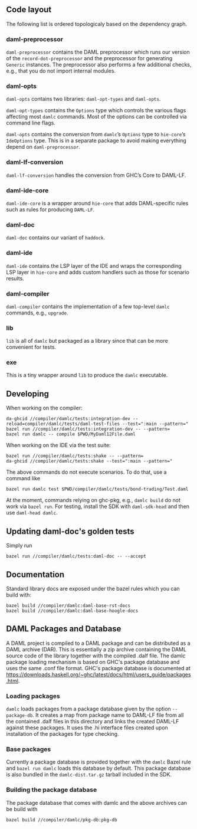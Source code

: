 ## Code layout

The following list is ordered topologicaly based on the dependency graph.

### daml-preprocessor

`daml-preprocessor` contains the DAML preprocessor which runs our version of the
`record-dot-preprocessor` and the preprocessor for generating
`Generic` instances. The preprocessor also performs a few additional
checks, e.g., that you do not import internal modules.

### daml-opts

`daml-opts` contains two libraries: `daml-opt-types` and `daml-opts`.

`daml-opt-types` contains the `Options` type which controls the
various flags affecting most `damlc` commands. Most of the options can
be controlled via command line flags.

`daml-opts` contains the conversion from `damlc`’s `Options` type to
`hie-core`’s `IdeOptions` type. This is in a separate package to avoid
making everything depend on `daml-preprocessor`.

### daml-lf-conversion

`daml-lf-conversion` handles the conversion from GHC’s Core to DAML-LF.

### daml-ide-core

`daml-ide-core` is a wrapper around `hie-core` that adds DAML-specific
rules such as rules for producing `DAML-LF`.


### daml-doc

`daml-doc` contains our variant of `haddock`.


### daml-ide

`daml-ide` contains the LSP layer of the IDE and wraps the
corresponding LSP layer in `hie-core` and adds custom handlers such as
those for scenario results.

### daml-compiler

`daml-compiler` contains the implementation of a few top-level `damlc`
commands, e.g., `upgrade`.

### lib

`lib` is all of `damlc` but packaged as a library since that can be
more convenient for tests.

### exe

This is a tiny wrapper around `lib` to produce the `damlc` executable.

## Developing

When working on the compiler:

```
da-ghcid //compiler/damlc/tests:integration-dev --reload=compiler/damlc/tests/daml-test-files --test=":main --pattern="
bazel run //compiler/damlc/tests:integration-dev -- --pattern=
bazel run damlc -- compile $PWD/MyDaml12File.daml
```

When working on the IDE via the test suite:

```
bazel run //compiler/damlc/tests:shake -- --pattern=
da-ghcid //compiler/damlc/tests:shake --test=":main --pattern="
```

The above commands do not execute scenarios. To do that, use a command like
```
bazel run damlc test $PWD/compiler/damlc/tests/bond-trading/Test.daml
```

At the moment, commands relying on ghc-pkg, e.g., `damlc build` do not
work via `bazel run`. For testing, install the SDK with
`daml-sdk-head` and then use `daml-head damlc`.


## Updating daml-doc's golden tests

Simply run
```
bazel run //compiler/damlc/tests:daml-doc -- --accept
```

## Documentation

Standard library docs are exposed under the bazel rules which you can build with:

```
bazel build //compiler/damlc:daml-base-rst-docs
bazel build //compiler/damlc:daml-base-hoogle-docs
```

## DAML Packages and Database

A DAML project is compiled to a DAML package and can be distributed as a DAML archive (DAR). This is
essentially a zip archive containing the DAML source code of the library together with the compiled
.dalf file. The damlc package loading mechanism is based on GHC's package database
and uses the same .conf file format. GHC's package
database is documented at
https://downloads.haskell.org/~ghc/latest/docs/html/users_guide/packages.html.

### Loading packages

`damlc` loads packages from a package database given by the option `--package-db`. It creates a
map from package name to DAML-LF file from all the contained .dalf files in this directory and links
the created DAML-LF against these packages. It uses the .hi interface files created upon
installation of the packages for type checking.

### Base packages

Currently a package database is provided together with the `damlc` Bazel rule and `bazel run damlc`
loads this database by default. This package database is also bundled in the `damlc-dist.tar.gz`
tarball included in the SDK.

### Building the package database
The package database that comes with damlc and the above archives can be build with

```
bazel build //compiler/damlc/pkg-db:pkg-db
```
